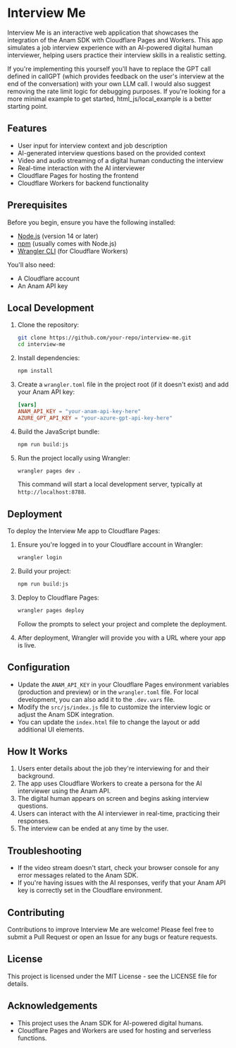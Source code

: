 # Interview Me

Interview Me is an interactive web application that showcases the integration of the Anam SDK with Cloudflare Pages and Workers. This app simulates a job interview experience with an AI-powered digital human interviewer, helping users practice their interview skills in a realistic setting.

If you're implementing this yourself you'll have to replace the GPT call defined in callGPT (which provides feedback on the user's interview at the end of the conversation) with your own LLM call. I would also suggest removing the rate limit logic for debugging purposes. If you're looking for a more minimal example to get started, html_js/local_example is a better starting point.

## Features

- User input for interview context and job description
- AI-generated interview questions based on the provided context
- Video and audio streaming of a digital human conducting the interview
- Real-time interaction with the AI interviewer
- Cloudflare Pages for hosting the frontend
- Cloudflare Workers for backend functionality

## Prerequisites

Before you begin, ensure you have the following installed:
- [Node.js](https://nodejs.org/) (version 14 or later)
- [npm](https://www.npmjs.com/) (usually comes with Node.js)
- [Wrangler CLI](https://developers.cloudflare.com/workers/wrangler/install-and-update/) (for Cloudflare Workers)

You'll also need:
- A Cloudflare account
- An Anam API key

## Local Development

1. Clone the repository:
   ```bash
   git clone https://github.com/your-repo/interview-me.git
   cd interview-me
   ```

2. Install dependencies:
   ```bash
   npm install
   ```

3. Create a `wrangler.toml` file in the project root (if it doesn't exist) and add your Anam API key:
   ```toml
   [vars]
   ANAM_API_KEY = "your-anam-api-key-here"
   AZURE_GPT_API_KEY = "your-azure-gpt-api-key-here"
   ```

4. Build the JavaScript bundle:
   ```bash
   npm run build:js
   ```

5. Run the project locally using Wrangler:
   ```bash
   wrangler pages dev .
   ```

   This command will start a local development server, typically at `http://localhost:8788`.

## Deployment

To deploy the Interview Me app to Cloudflare Pages:

1. Ensure you're logged in to your Cloudflare account in Wrangler:
   ```bash
   wrangler login
   ```

2. Build your project:
   ```bash
   npm run build:js
   ```

3. Deploy to Cloudflare Pages:
   ```bash
   wrangler pages deploy
   ```

   Follow the prompts to select your project and complete the deployment.

4. After deployment, Wrangler will provide you with a URL where your app is live.

## Configuration

- Update the `ANAM_API_KEY` in your Cloudflare Pages environment variables (production and preview) or in the `wrangler.toml` file. For local development, you can also add it to the `.dev.vars` file. 
- Modify the `src/js/index.js` file to customize the interview logic or adjust the Anam SDK integration.
- You can update the `index.html` file to change the layout or add additional UI elements.

## How It Works

1. Users enter details about the job they're interviewing for and their background.
2. The app uses Cloudflare Workers to create a persona for the AI interviewer using the Anam API.
3. The digital human appears on screen and begins asking interview questions.
4. Users can interact with the AI interviewer in real-time, practicing their responses.
5. The interview can be ended at any time by the user.

## Troubleshooting

- If the video stream doesn't start, check your browser console for any error messages related to the Anam SDK.
- If you're having issues with the AI responses, verify that your Anam API key is correctly set in the Cloudflare environment.

## Contributing

Contributions to improve Interview Me are welcome! Please feel free to submit a Pull Request or open an Issue for any bugs or feature requests.

## License

This project is licensed under the MIT License - see the LICENSE file for details.

## Acknowledgements

- This project uses the Anam SDK for AI-powered digital humans.
- Cloudflare Pages and Workers are used for hosting and serverless functions.

